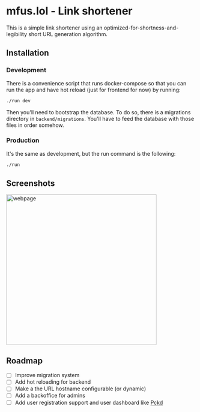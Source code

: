 # mfus.lol - Link shortener

This is a simple link shortener using an optimized-for-shortness-and-legibility short URL generation algorithm.

## Installation

### Development

There is a convenience script that runs docker-compose so that you can run the app and have hot reload (just for frontend for now) by running:

```sh
./run dev
```

Then you'll need to bootstrap the database. To do so, there is a migrations directory in `backend/migrations`. You'll have to feed the database with those files in order somehow.

### Production

It's the same as development, but the run command is the following:

```sh
./run
```

## Screenshots
<img src="https://i.imgur.com/7lBnqIA.png" alt="webpage" width="400">

## Roadmap

- [ ] Improve migration system
- [ ] Add hot reloading for backend
- [ ] Make a the URL hostname configurable (or dynamic)
- [ ] Add a backoffice for admins
- [ ] Add user registration support and user dashboard like [Pckd](https://github.com/Just-Moh-it/Pckd)
